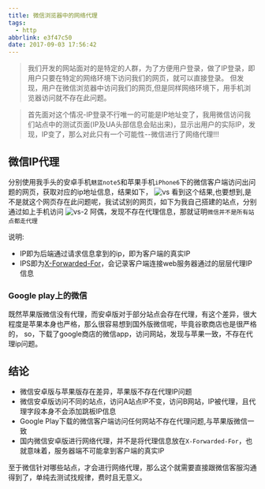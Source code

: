 ```yaml
---
title: 微信浏览器中的网络代理
tags:
  - http
abbrlink: e3f47c50
date: 2017-09-03 17:56:42
---
```

> 我们开发的网站面对的是特定的人群，为了方便用户登录，做了IP登录，即用户只要在特定的网络环境下访问我们的网页，就可以直接登录。
但发现，用户在微信浏览器中访问我们的网页,但是同样网络环境下，用手机浏览器访问就不存在此问题。

> 首先面对这个情况-IP登录不行唯一的可能是IP地址变了，我用微信访问我们站点中的测试页面(IP及UA头部信息会贴出来)，显示出用户的实际IP，发现，IP变了，那么对此只有一个可能性--微信进行了网络代理!!!

## 微信IP代理
分别使用我手头的安卓手机`魅蓝note5`和苹果手机`iPhone6`下的微信客户端访问出问题的网页，获取对应的ip地址信息，结果如下，
![vs](//static.1991421.cn/blog/2017-09-03-101826.jpg)
看到这个结果,也要想到,是不是就这个网页存在此问题呢，我试试别的网页，如下为我自己搭建的站点，分别通过如上手机访问
![vs-2](//static.1991421.cn/blog/2017-09-03-104109.jpg)
阿偶，发现不存在代理信息，那就证明`微信并不是所有站点都走代理`

说明:

+ IP即为后端通过请求信息拿到的ip，即为客户端的真实IP
+ IPS即为[X-Forwarded-For](https://en.wikipedia.org/wiki/X-Forwarded-For)，会记录客户端连接web服务器通过的层层代理IP信息

### Google play上的微信
既然苹果版微信没有代理，而安卓版对于部分站点会存在代理，有这个差异，很大程度是苹果本身也严格，那么很容易想到国外版微信呢，毕竟谷歌商店也是很严格的，
so，下载了google商店的微信app，访问网站，发现与苹果一致，不存在代理ip问题。

## 结论
+ 微信安卓版与苹果版存在差异，苹果版不存在代理IP问题
+ 微信安卓版访问不同的站点，访问A站点IP不变，访问B网站，IP被代理，且代理字段本身不会添加跳板IP信息
+ Google Play下载的微信客户端访问任何网站不存在代理问题,与苹果版微信一致
+ 国内微信安卓版进行网络代理，并不是将代理信息放在`X-Forwarded-For`，也就意味着，服务器端不可能拿到客户端的真实IP


至于微信针对哪些站点，才会进行网络代理，那么这个就需要直接跟微信客服沟通得到了，单纯去测试找规律，费时且无意义。
